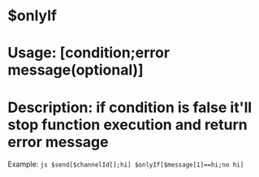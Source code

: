 # $onlyIf
# Usage: [condition;error message(optional)]
# Description: if condition is false it'll stop function execution and return error message

Example: ```js
$send[$channelId[];hi]
$onlyIf[$message[1]==hi;no hi]```